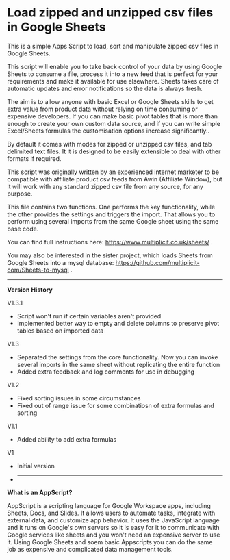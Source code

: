 # Load zipped and unzipped csv files in Google Sheets
This is a simple Apps Script to load, sort and manipulate zipped csv files in Google Sheets.

This script will enable you to take back control of your data by using Google Sheets to consume a file, process it into a new feed that is perfect for your requirements and make it available for use elsewhere.
Sheets takes care of automatic updates and error notifications so the data is always fresh. 

The aim is to allow anyone with basic Excel or Google Sheets skills to get extra value from product data without relying on time consuming or expensive developers. If you can make basic pivot tables that is more than enough to create your own custom data source, and if you can write simple Excel/Sheets formulas the customisation options increase significantly..

By default it comes with modes for zipped or unzipped csv files, and tab delimited text files. It it is designed to be easily extensible to deal with other formats if required. 

This script was originally written by an experienced internet marketer to be compatible with affiliate product csv feeds from Awin (Affiliate Window), but it will work with any standard zipped csv file from any source, for any purpose. 

This file contains two functions. One performs the key functionality, while the other provides the settings and triggers the import. That allows you to perform using several imports from the same Google sheet using the same base code.

You can find full instructions here: https://www.multiplicit.co.uk/sheets/ .

You may also be interested in the sister project, which loads Sheets from Google Sheets into a mysql database: https://github.com/multiplicit-com/Sheets-to-mysql .

<hr>

<strong>Version History</strong>

V1.3.1

* Script won't run if certain variables aren't provided
* Implemented better way to empty and delete columns to preserve pivot tables based on imported data

V1.3
* Separated the settings from the core functionality. Now you can invoke several imports in the same sheet without replicating the entire function 
* Added extra feedback and log comments for use in debugging

V1.2
* Fixed sorting issues in some circumstances
* Fixed out of range issue for some combinatiosn of extra formulas and sorting

V1.1
* Added ability to add extra formulas

V1
* Initial version

* <hr>

**What is an AppScript?**

AppScript is a scripting language for Google Workspace apps, including Sheets, Docs, and Slides. It allows users to automate tasks, integrate with external data, and customize app behavior. 
It uses the JavaScript language and it runs on Google's own servers so it is easy for it to communicate with Google services like sheets and you won't need an expensive server to use it. Using Google Sheets and soem basic Appscripts you can do the same job as expensive and complicated data management tools.
